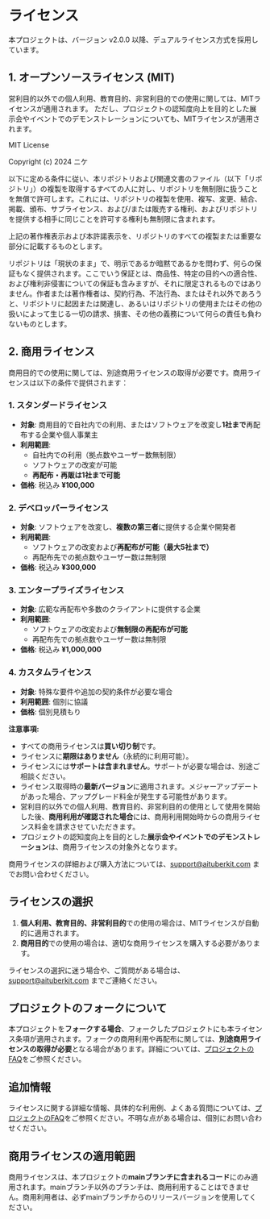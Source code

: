 # ライセンス

本プロジェクトは、バージョン v2.0.0 以降、デュアルライセンス方式を採用しています。

## 1. オープンソースライセンス (MIT)

営利目的以外での個人利用、教育目的、非営利目的での使用に関しては、MITライセンスが適用されます。
ただし、プロジェクトの認知度向上を目的とした展示会やイベントでのデモンストレーションについても、MITライセンスが適用されます。

MIT License

Copyright (c) 2024 ニケ

以下に定める条件に従い、本リポジトリおよび関連文書のファイル（以下「リポジトリ」）の複製を取得するすべての人に対し、リポジトリを無制限に扱うことを無償で許可します。これには、リポジトリの複製を使用、複写、変更、結合、掲載、頒布、サブライセンス、および/または販売する権利、およびリポジトリを提供する相手に同じことを許可する権利も無制限に含まれます。

上記の著作権表示および本許諾表示を、リポジトリのすべての複製または重要な部分に記載するものとします。

リポジトリは「現状のまま」で、明示であるか暗黙であるかを問わず、何らの保証もなく提供されます。ここでいう保証とは、商品性、特定の目的への適合性、および権利非侵害についての保証も含みますが、それに限定されるものではありません。作者または著作権者は、契約行為、不法行為、またはそれ以外であろうと、リポジトリに起因または関連し、あるいはリポジトリの使用またはその他の扱いによって生じる一切の請求、損害、その他の義務について何らの責任も負わないものとします。

## 2. 商用ライセンス

商用目的での使用に関しては、別途商用ライセンスの取得が必要です。商用ライセンスは以下の条件で提供されます：

### 1. スタンダードライセンス

- **対象**: 商用目的で自社内での利用、またはソフトウェアを改変し**1社まで**再配布する企業や個人事業主
- **利用範囲**:
  - 自社内での利用（拠点数やユーザー数無制限）
  - ソフトウェアの改変が可能
  - **再配布・再販は1社まで可能**
- **価格**: 税込み **¥100,000**

### 2. デベロッパーライセンス

- **対象**: ソフトウェアを改変し、**複数の第三者**に提供する企業や開発者
- **利用範囲**:
  - ソフトウェアの改変および**再配布が可能（最大5社まで）**
  - 再配布先での拠点数やユーザー数は無制限
- **価格**: 税込み **¥300,000**

### 3. エンタープライズライセンス

- **対象**: 広範な再配布や多数のクライアントに提供する企業
- **利用範囲**:
  - ソフトウェアの改変および**無制限の再配布が可能**
  - 再配布先での拠点数やユーザー数は無制限
- **価格**: 税込み **¥1,000,000**

### 4. カスタムライセンス

- **対象**: 特殊な要件や追加の契約条件が必要な場合
- **利用範囲**: 個別に協議
- **価格**: 個別見積もり

**注意事項:**

- すべての商用ライセンスは**買い切り制**です。
- ライセンスに**期限はありません**（永続的に利用可能）。
- ライセンスには**サポートは含まれません**。サポートが必要な場合は、別途ご相談ください。
- ライセンス取得時の**最新バージョン**に適用されます。メジャーアップデートがあった場合、アップグレード料金が発生する可能性があります。
- 営利目的以外での個人利用、教育目的、非営利目的の使用として使用を開始した後、**商用利用が確認された場合**には、商用利用開始時からの商用ライセンス料金を請求させていただきます。
- プロジェクトの認知度向上を目的とした**展示会やイベントでのデモンストレーション**は、商用ライセンスの対象外となります。

商用ライセンスの詳細および購入方法については、support@aituberkit.com までお問い合わせください。

## ライセンスの選択

1. **個人利用、教育目的、非営利目的**での使用の場合は、MITライセンスが自動的に適用されます。
2. **商用目的**での使用の場合は、適切な商用ライセンスを購入する必要があります。

ライセンスの選択に迷う場合や、ご質問がある場合は、support@aituberkit.com までご連絡ください。

## プロジェクトのフォークについて

本プロジェクトを**フォークする場合**、フォークしたプロジェクトにも本ライセンス条項が適用されます。フォークの商用利用や再配布に関しては、**別途商用ライセンスの取得が必要**となる場合があります。詳細については、[プロジェクトのFAQ](license-faq.md)をご参照ください。

## 追加情報

ライセンスに関する詳細な情報、具体的な利用例、よくある質問については、[プロジェクトのFAQ](license-faq.md)をご参照ください。不明な点がある場合は、個別にお問い合わせください。

## 商用ライセンスの適用範囲

商用ライセンスは、本プロジェクトの**mainブランチに含まれるコード**にのみ適用されます。mainブランチ以外のブランチは、商用利用することはできません。商用利用者は、必ずmainブランチからのリリースバージョンを使用してください。
